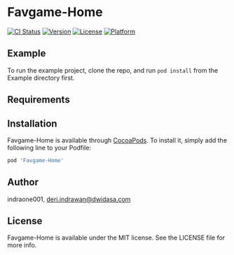 # Favgame-Home

[![CI Status](https://img.shields.io/travis/indraone001/Favgame-Home.svg?style=flat)](https://travis-ci.org/indraone001/Favgame-Home)
[![Version](https://img.shields.io/cocoapods/v/Favgame-Home.svg?style=flat)](https://cocoapods.org/pods/Favgame-Home)
[![License](https://img.shields.io/cocoapods/l/Favgame-Home.svg?style=flat)](https://cocoapods.org/pods/Favgame-Home)
[![Platform](https://img.shields.io/cocoapods/p/Favgame-Home.svg?style=flat)](https://cocoapods.org/pods/Favgame-Home)

## Example

To run the example project, clone the repo, and run `pod install` from the Example directory first.

## Requirements

## Installation

Favgame-Home is available through [CocoaPods](https://cocoapods.org). To install
it, simply add the following line to your Podfile:

```ruby
pod 'Favgame-Home'
```

## Author

indraone001, deri.indrawan@dwidasa.com

## License

Favgame-Home is available under the MIT license. See the LICENSE file for more info.
